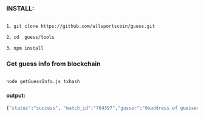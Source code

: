 
### INSTALL:
```bash

1、git clone https://github.com/allsportscoin/guess.git

2、cd  guess/tools

3、npm install
```

### Get guess info from blockchain
```bash

node getGuessInfo.js txhash
```
#### output:

```bash
{"status":"success", "match_id":"764397","gusser":"0xaddress of guesser","result":"1","value":"100"}
```
